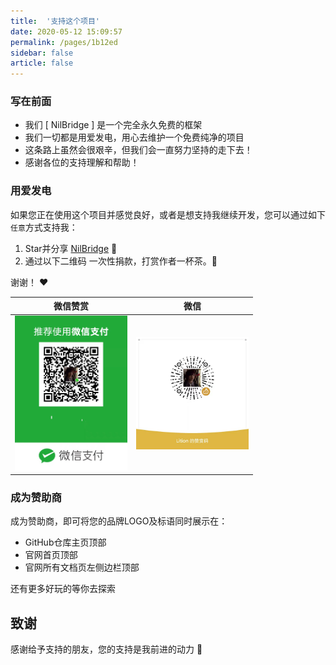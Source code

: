 ```yaml
---
title:  '支持这个项目'
date: 2020-05-12 15:09:57
permalink: /pages/1b12ed
sidebar: false
article: false
---
```


### 写在前面

* 我们 [ NilBridge ] 是一个完全永久免费的框架
* 我们一切都是用爱发电，用心去维护一个免费纯净的项目
* 这条路上虽然会很艰辛，但我们会一直努力坚持的走下去！
* 感谢各位的支持理解和帮助！


### 用爱发电
如果您正在使用这个项目并感觉良好，或者是想支持我继续开发，您可以通过如下`任意`方式支持我：

1. Star并分享 [NilBridge](https://github.com/nilbridge/nilbridge2) :rocket:
2. 通过以下二维码 一次性捐款，打赏作者一杯茶。:tea:

谢谢！ :heart:

| 微信赞赏 | 微信 |
| :---: | :---: | 
| <img src="/img/weixin.jpg" alt="赞赏码" width=180> | <img src="/img/zanshang.jpg" alt="Wechat QRcode" width=180>|

### 成为赞助商

成为赞助商，即可将您的品牌LOGO及标语同时展示在：
- GitHub仓库主页顶部
- 官网首页顶部
- 官网所有文档页左侧边栏顶部

还有更多好玩的等你去探索

## 致谢
感谢给予支持的朋友，您的支持是我前进的动力 🎉
